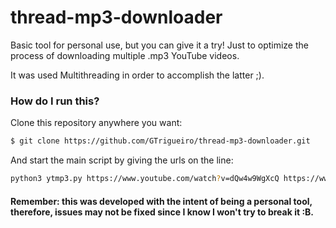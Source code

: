 # thread-mp3-downloader
Basic tool for personal use, but you can give it a try! Just to optimize the process of downloading multiple .mp3 YouTube videos. 

It was used Multithreading in order to accomplish the latter ;). 

### How do I run this? 

Clone this repository anywhere you want:

```bash 
$ git clone https://github.com/GTrigueiro/thread-mp3-downloader.git
```

And start the main script by giving the urls on the line: 

```bash
python3 ytmp3.py https://www.youtube.com/watch?v=dQw4w9WgXcQ https://www.youtube.com/watch?v=2xx_2XNxxfA
```

#### Remember: this was developed with the intent of being a personal tool, therefore, issues may not be fixed since I know I won't try to break it :B.
